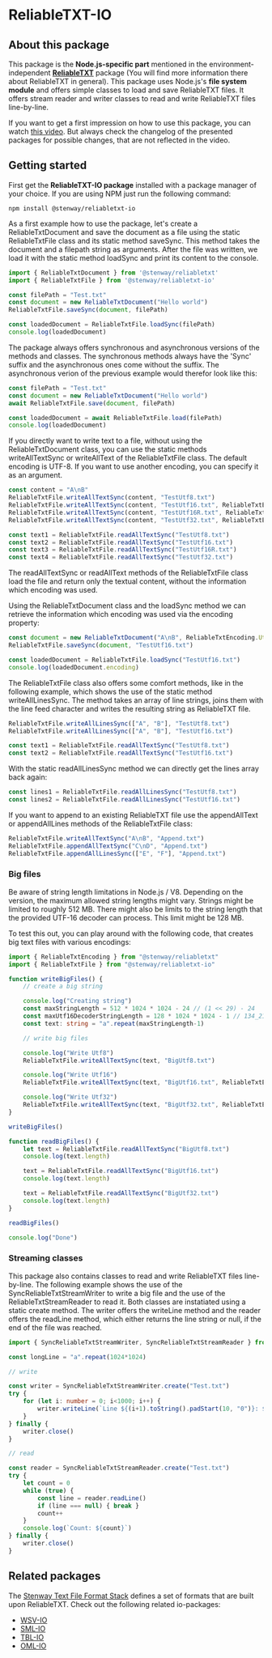 ﻿# ReliableTXT-IO

## About this package

This package is the **Node.js-specific part** mentioned in the environment-independent **[ReliableTXT](https://www.npmjs.com/package/@stenway/reliabletxt)** package (You will find more information there about ReliableTXT in general). This package uses Node.js's **file system module** and offers simple classes to load and save ReliableTXT files. It offers stream reader and writer classes to read and write ReliableTXT files line-by-line.

If you want to get a first impression on how to use this package, you can watch [this video](https://www.youtube.com/watch?v=a7dLaMv6F7Y). But always check the changelog of the presented packages for possible changes, that are
not reflected in the video.

## Getting started

First get the **ReliableTXT-IO package** installed with a package manager of your choice.
If you are using NPM just run the following command:
```
npm install @stenway/reliabletxt-io
```
As a first example how to use the package, let's create a ReliableTxtDocument and save the document as a file using the static ReliableTxtFile class and its static method saveSync. This method takes the document and a filepath string as arguments. After the file was written, we load it with the static method loadSync and print its content to the console.

```ts
import { ReliableTxtDocument } from '@stenway/reliabletxt'
import { ReliableTxtFile } from '@stenway/reliabletxt-io'

const filePath = "Test.txt"
const document = new ReliableTxtDocument("Hello world")
ReliableTxtFile.saveSync(document, filePath)

const loadedDocument = ReliableTxtFile.loadSync(filePath)
console.log(loadedDocument)
```

The package always offers synchronous and asynchronous versions of the methods and classes. The synchronous methods always have the 'Sync' suffix and the asynchronous ones come without the suffix. The asynchronous verion of the previous example would therefor look like this:

```ts
const filePath = "Test.txt"
const document = new ReliableTxtDocument("Hello world")
await ReliableTxtFile.save(document, filePath)

const loadedDocument = await ReliableTxtFile.load(filePath)
console.log(loadedDocument)
```

If you directly want to write text to a file, without using the ReliableTxtDocument class, you can use the static methods writeAllTextSync or writeAllText of the ReliableTxtFile class. The default encoding is UTF-8. If you want to use another encoding, you can specify it as an argument.

```ts
const content = "A\nB"
ReliableTxtFile.writeAllTextSync(content, "TestUtf8.txt")
ReliableTxtFile.writeAllTextSync(content, "TestUtf16.txt", ReliableTxtEncoding.Utf16)
ReliableTxtFile.writeAllTextSync(content, "TestUtf16R.txt", ReliableTxtEncoding.Utf16Reverse)
ReliableTxtFile.writeAllTextSync(content, "TestUtf32.txt", ReliableTxtEncoding.Utf32)

const text1 = ReliableTxtFile.readAllTextSync("TestUtf8.txt")
const text2 = ReliableTxtFile.readAllTextSync("TestUtf16.txt")
const text3 = ReliableTxtFile.readAllTextSync("TestUtf16R.txt")
const text4 = ReliableTxtFile.readAllTextSync("TestUtf32.txt")
```
The readAllTextSync or readAllText methods of the ReliableTxtFile class load the file and return only the textual content, without the information which encoding was used.

Using the ReliableTxtDocument class and the loadSync method we can retrieve the information which encoding was used via the encoding property:
```ts
const document = new ReliableTxtDocument("A\nB", ReliableTxtEncoding.Utf16)
ReliableTxtFile.saveSync(document, "TestUtf16.txt")

const loadedDocument = ReliableTxtFile.loadSync("TestUtf16.txt")
console.log(loadedDocument.encoding)
```

The ReliableTxtFile class also offers some comfort methods, like in the following example, which shows the use of the static method writeAllLinesSync. The method takes an array of line strings, joins them with the line feed character and writes the resulting string as ReliableTXT file.
```ts
ReliableTxtFile.writeAllLinesSync(["A", "B"], "TestUtf8.txt")
ReliableTxtFile.writeAllLinesSync(["A", "B"], "TestUtf16.txt")

const text1 = ReliableTxtFile.readAllTextSync("TestUtf8.txt")
const text2 = ReliableTxtFile.readAllTextSync("TestUtf16.txt")
```
With the static readAllLinesSync method we can directly get the lines array back again:
```ts
const lines1 = ReliableTxtFile.readAllLinesSync("TestUtf8.txt")
const lines2 = ReliableTxtFile.readAllLinesSync("TestUtf16.txt")
```

If you want to append to an existing ReliableTXT file use the appendAllText or appendAllLines methods of the ReliableTxtFile class:

```ts
ReliableTxtFile.writeAllTextSync("A\nB", "Append.txt")
ReliableTxtFile.appendAllTextSync("C\nD", "Append.txt")
ReliableTxtFile.appendAllLinesSync(["E", "F"], "Append.txt")
```

### Big files
Be aware of string length limitations in Node.js / V8. Depending on the version, the maximum allowed string lengths might vary. Strings might be limited to roughly 512 MB. There might also be limits to the string length that the provided UTF-16 decoder can process. This limit might be 128 MB.

To test this out, you can play around with the following code, that creates big text files with various encodings:
```ts
import { ReliableTxtEncoding } from "@stenway/reliabletxt"
import { ReliableTxtFile } from "@stenway/reliabletxt-io"

function writeBigFiles() {
	// create a big string

	console.log("Creating string")
	const maxStringLength = 512 * 1024 * 1024 - 24 // (1 << 29) - 24
	const maxUtf16DecoderStringLength = 128 * 1024 * 1024 - 1 // 134_217_727 
	const text: string = "a".repeat(maxStringLength-1)

	// write big files

	console.log("Write Utf8")
	ReliableTxtFile.writeAllTextSync(text, "BigUtf8.txt")

	console.log("Write Utf16")
	ReliableTxtFile.writeAllTextSync(text, "BigUtf16.txt", ReliableTxtEncoding.Utf16)

	console.log("Write Utf32")
	ReliableTxtFile.writeAllTextSync(text, "BigUtf32.txt", ReliableTxtEncoding.Utf32)
}

writeBigFiles()

function readBigFiles() {
	let text = ReliableTxtFile.readAllTextSync("BigUtf8.txt")
	console.log(text.length)

	text = ReliableTxtFile.readAllTextSync("BigUtf16.txt")
	console.log(text.length)

	text = ReliableTxtFile.readAllTextSync("BigUtf32.txt")
	console.log(text.length)
}

readBigFiles()

console.log("Done")
```

### Streaming classes
This package also contains classes to read and write ReliableTXT files line-by-line. The following example shows the use of the SyncReliableTxtStreamWriter to write a big file and the use of the ReliableTxtStreamReader to read it. Both classes are instatiated using a static create method. The writer offers the writeLine method and the reader offers the readLine method, which either returns the line string or null, if the end of the file was reached.

```ts
import { SyncReliableTxtStreamWriter, SyncReliableTxtStreamReader } from "@stenway/reliabletxt-io"

const longLine = "a".repeat(1024*1024)

// write

const writer = SyncReliableTxtStreamWriter.create("Test.txt")
try {
	for (let i: number = 0; i<1000; i++) {
		writer.writeLine(`Line ${(i+1).toString().padStart(10, "0")}: ${longLine}`)
	}
} finally {
	writer.close()
}

// read

const reader = SyncReliableTxtStreamReader.create("Test.txt")
try {
	let count = 0
	while (true) {
		const line = reader.readLine()
		if (line === null) { break }
		count++
	}
	console.log(`Count: ${count}`)
} finally {
	writer.close()
}
```

## Related packages

The [Stenway Text File Format Stack](https://www.youtube.com/watch?v=m7Z0mrcFeCg) defines a set of formats
that are built upon ReliableTXT. Check out the following related io-packages:

* [WSV-IO](https://www.npmjs.com/package/@stenway/wsv-io)
* [SML-IO](https://www.npmjs.com/package/@stenway/sml-io)
* [TBL-IO](https://www.npmjs.com/package/@stenway/tbl-io)
* [OML-IO](https://www.npmjs.com/package/@stenway/oml-io)